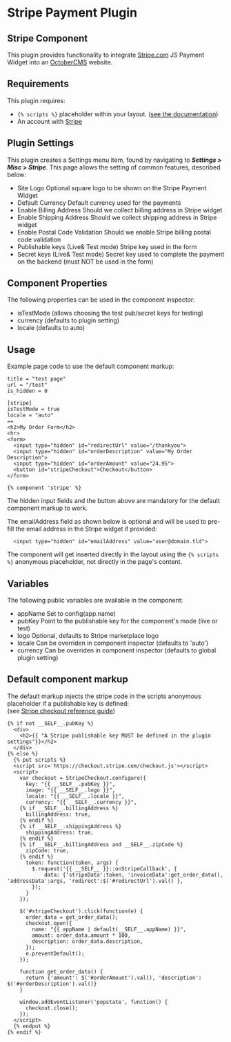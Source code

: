 # Stripe Payment Plugin

## Stripe Component

This plugin provides functionality to integrate [Stripe.com](https://Stripe.com) JS Payment Widget into an [OctoberCMS](https://octobercms.com) website.

## Requirements

This plugin requires:

- `{% scripts %}` placeholder within your layout. ([see the documentation](http://octobercms.com/docs/markup/tag-scripts))
- An account with [Stripe](https://stripe.com)

## Plugin Settings

This plugin creates a Settings menu item, found by navigating to ***Settings > Misc > Stripe***. This page allows the setting of common features, described below:

- Site Logo
	Optional square logo to be shown on the Stripe Payment Widget
- Default Currency
	Default currency used for the payments
- Enable Billing Address
	Should we collect billing address in Stripe widget
- Enable Shipping Address
	Should we collect shipping address in Stripe widget
- Enable Postal Code Validation
	Should we enable Stripe billing postal code validation
- Publishable keys (Live& Test mode)
	Stripe key used in the form
- Secret keys (Live& Test mode)
	Secret key used to complete the payment on the backend (must NOT be used in the form)

## Component Properties

The following properties can be used in the component inspector:

- isTestMode (allows choosing the test pub/secret keys for testing)
- currency (defaults to plugin setting)
- locale (defaults to auto)

## Usage

Example page code to use the default component markup:

    title = "test page"
    url = "/test"
    is_hidden = 0
    
    [stripe]
    isTestMode = true
    locale = "auto"
    ==
    <h2>My Order Form</h2>
    <hr>
    <form>
      <input type="hidden" id="redirectUrl" value="/thankyou">
      <input type="hidden" id="orderDescription" value="My Order Description">
      <input type="hidden" id="orderAmount" value="24.95">
      <button id="stripeCheckout">Checkout</button>
    </form>
    
    {% component 'stripe' %}

The hidden input fields and the button above are mandatory for the default component markup to work.

The emailAddress field as shown below is optional and will be used to pre-fill the email address in the Stripe widget if provided:

      <input type="hidden" id="emailAddress" value="user@domain.tld">

The component will get inserted directly in the layout using the `{% scripts %}` anonymous placeholder, not directly in the page's content.

## Variables

The following public variables are available in the component:

- appName
	Set to config(app.name)
- pubKey
	Point to the publishable key for the component's mode (live or test)
- logo
	Optional, defaults to Stripe marketplace logo
- locale
	Can be overriden in component inspector (defaults to 'auto')
- currency
	Can be overriden in component inspector (defaults to global plugin setting)

## Default component markup

The default markup injects the stripe code in the scripts anonymous placeholder if a publishable key is defined:  
(see [Stripe checkout reference guide](https://stripe.com/docs/checkout#integration-custom))

    {% if not __SELF__.pubKey %}
      <div>
        <h2>{{ "A Stripe publishable key MUST be defined in the plugin settings"}}</h2>
      </div>
    {% else %}
      {% put scripts %}
      <script src='https://checkout.stripe.com/checkout.js'></script>
      <script>
        var checkout = StripeCheckout.configure({
          key: "{{ __SELF__.pubKey }}",
          image: "{{ __SELF__.logo }}",
          locale: "{{ __SELF__.locale }}",
          currency: "{{ __SELF__.currency }}",
        {% if __SELF__.billingAddress %}
          billingAddress: true,
        {% endif %}
        {% if __SELF__.shippingAddress %}
          shippingAddress: true,
        {% endif %}
        {% if __SELF__.billingAddress and __SELF__.zipCode %}
          zipCode: true,
        {% endif %}
          token: function(token, args) {
            $.request('{{ __SELF__ }}::onStripeCallback', {
                data: {'stripeData':token, 'invoiceData':get_order_data(), 'addressData':args, 'redirect':$('#redirectUrl').val() },
            });
          }
        });
    
        $('#stripeCheckout').click(function(e) {
          order_data = get_order_data();
          checkout.open({
            name: "{{ appName | default(__SELF__.appName) }}",
            amount: order_data.amount * 100,
            description: order_data.description,
          });
          e.preventDefault();
        });
    
        function get_order_data() {
          return {'amount': $('#orderAmount').val(), 'description': $('#orderDescription').val()}
        }
    
        window.addEventListener('popstate', function() {
          checkout.close();
        });
      </script>
      {% endput %}
    {% endif %}
